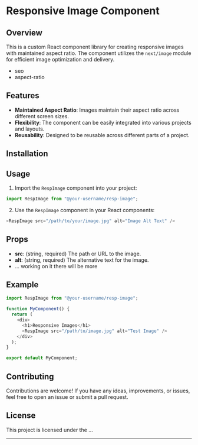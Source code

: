 # Responsive Image Component

## Overview

This is a custom React component library for creating responsive images with maintained aspect ratio. The component utilizes the `next/image` module for efficient image optimization and delivery.

- seo
- aspect-ratio

## Features

- **Maintained Aspect Ratio**: Images maintain their aspect ratio across different screen sizes.
- **Flexibility**: The component can be easily integrated into various projects and layouts.
- **Reusability**: Designed to be reusable across different parts of a project.

## Installation

## Usage

1. Import the `RespImage` component into your project:

```javascript
import RespImage from "@your-username/resp-image";
```

2. Use the `RespImage` component in your React components:

```javascript
<RespImage src="/path/to/your/image.jpg" alt="Image Alt Text" />
```

## Props

- **src**: (string, required) The path or URL to the image.
- **alt**: (string, required) The alternative text for the image.
- ... working on it there will be more

## Example

```javascript
import RespImage from "@your-username/resp-image";

function MyComponent() {
  return (
    <div>
      <h1>Responsive Images</h1>
      <RespImage src="/path/to/image.jpg" alt="Test Image" />
    </div>
  );
}

export default MyComponent;
```

## Contributing

Contributions are welcome! If you have any ideas, improvements, or issues, feel free to open an issue or submit a pull request.

## License

This project is licensed under the ...

---
